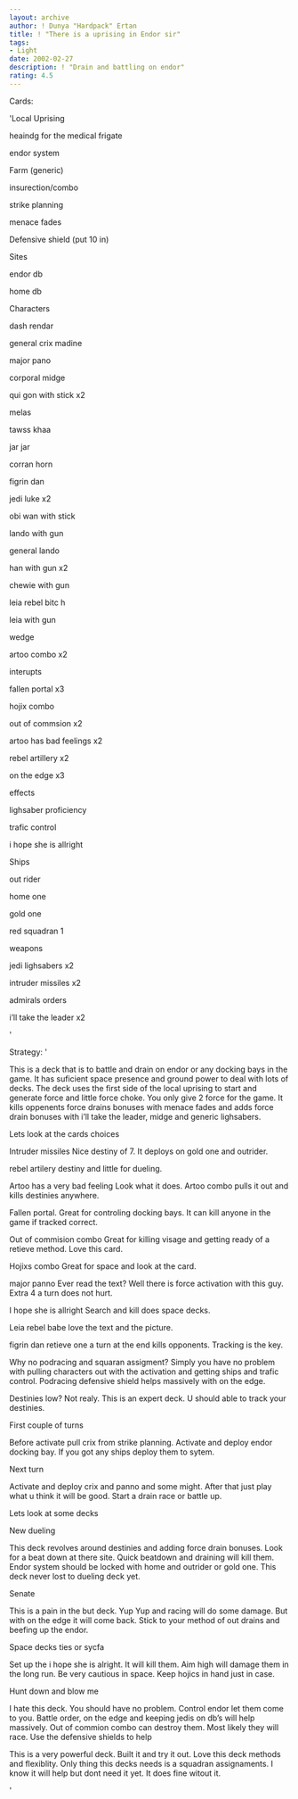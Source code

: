 ```yaml
---
layout: archive
author: ! Dunya "Hardpack" Ertan
title: ! "There is a uprising in Endor sir"
tags:
- Light
date: 2002-02-27
description: ! "Drain and battling on endor"
rating: 4.5
---
```

Cards: 

'Local Uprising

heaindg for the medical frigate

endor system

Farm (generic)

insurection/combo

strike planning

menace fades

Defensive shield (put 10 in)


Sites

endor db

home db


Characters

dash rendar

general crix madine

major pano

corporal midge

qui gon with stick x2

melas

tawss khaa

jar jar

corran horn

figrin dan

jedi luke x2

obi wan with stick

lando with gun

general lando

han with gun x2

chewie with gun

leia rebel bitc h

leia with gun

wedge

artoo combo x2


interupts

fallen portal x3

hojix combo

out of commsion x2

artoo has bad feelings x2

rebel artillery x2

on the edge x3


effects

lighsaber proficiency

trafic control

i hope she is allright


Ships

out rider

home one

gold one

red squadran 1


weapons

jedi lighsabers x2

intruder missiles x2


admirals orders

i’ll take the leader x2

'

Strategy: '

This is a deck that is to battle and drain on endor or any docking bays in the game. It has suficient space presence and ground power to deal with lots of decks. The deck uses the first side of the local uprising to start and generate force and little force choke. You only give 2 force for the game. It kills oppenents force drains bonuses with menace fades and adds force drain bonuses with i’ll take the leader, midge and generic lighsabers.


Lets look at the cards choices


Intruder missiles Nice destiny of 7. It deploys on gold one and outrider.


rebel artilery destiny and little for dueling.


Artoo has a very bad feeling Look what it does. Artoo combo pulls it out and kills destinies anywhere. 


Fallen portal. Great for controling docking bays. It can kill anyone in the game if tracked correct. 


Out of commision combo Great for killing visage and getting ready of a retieve method. Love this card.


Hojixs combo Great for space and look at the card.


major panno Ever read the text? Well there is force activation with this guy. Extra 4 a turn does not hurt.


I hope she is allright Search and kill does space decks.


Leia rebel babe love the text and the picture. 


figrin dan retieve one a turn at the end kills opponents. Tracking is the key. 



Why no podracing and squaran assigment? Simply you have no problem with pulling characters out with the activation and getting ships and trafic control. Podracing defensive shield helps massively with on the edge.


Destinies low? Not realy. This is an expert deck. U should able to track your destinies. 


First couple of turns

Before activate pull crix from strike planning. Activate and deploy endor docking bay. If you got any ships deploy them to sytem. 


Next turn

Activate and deploy crix and panno and some might. After that just play what u think it will be good. Start a drain race or battle up.


Lets look at some decks


New dueling

This deck revolves around destinies and adding force drain bonuses. Look for a beat down at there site. Quick beatdown and draining will kill them. Endor system should be locked with home and outrider or gold one. This deck never lost to dueling deck yet.


Senate

This is a pain in the but deck. Yup Yup and racing will do some damage. But with on the edge it will come back. Stick to your method of out drains and beefing up the endor. 


Space decks ties or sycfa

Set up the i hope she is alright. It will kill them. Aim high will damage them in the long run. Be very cautious in space. Keep hojics in hand just in case.


Hunt down and blow me

I hate this deck. You should have no problem. Control endor let them come to you. Battle order, on the edge and keeping jedis on db’s will help massively. Out of commion combo can destroy them. Most likely they will race. Use the defensive shields to help


This is a very powerful deck. Built it and try it out. Love this deck methods and flexiblity. Only thing this decks needs is a squadran assignaments. I know it will help but dont need it yet. It does fine witout it.

'